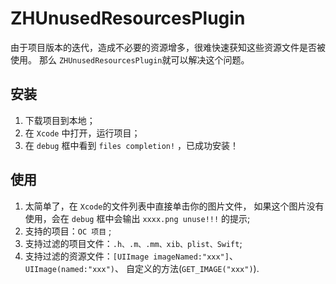 # ZHUnusedResourcesPlugin
由于项目版本的迭代，造成不必要的资源增多，很难快速获知这些资源文件是否被使用。
那么 `ZHUnusedResourcesPlugin`就可以解决这个问题。

## 安装
1. 下载项目到本地； 
2. 在 `Xcode` 中打开，运行项目； 
3. 在 `debug` 框中看到 `files completion!` ，已成功安装！

## 使用
1. 太简单了，在 `Xcode`的文件列表中直接单击你的图片文件，
如果这个图片没有使用，会在 `debug` 框中会输出 `xxxx.png unuse!!!` 的提示;
2. 支持的项目：`OC 项目` ;
3. 支持过滤的项目文件：`.h、.m、.mm、xib、plist、Swift`;
4. 支持过滤的资源文件：`[UIImage imageNamed:"xxx"]`、`UIImage(named:"xxx")`、 
自定义的方法(`GET_IMAGE("xxx")`).
